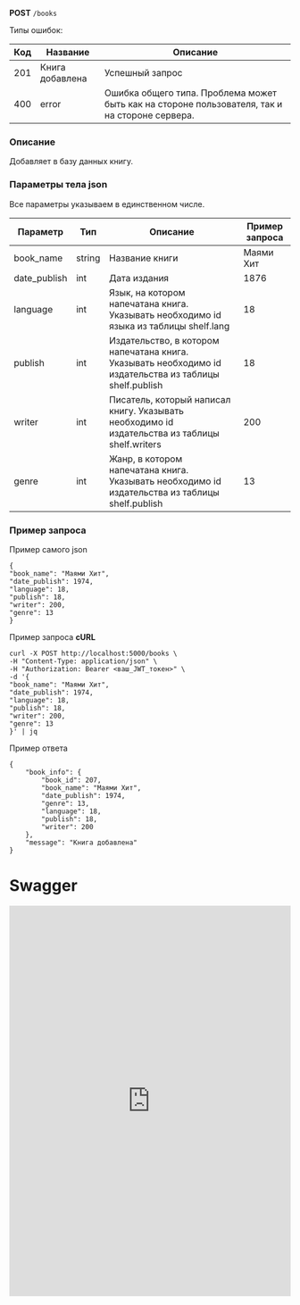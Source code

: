 **POST** `/books`

Типы ошибок:

| Код | Название | Описание |
| --- | --- | --- |
| 201 | Книга добавлена | Успешный запрос |
| 400 | error | Ошибка общего типа. Проблема может быть как на стороне пользователя, так и на стороне сервера. |

### Описание

Добавляет в базу данных книгу. 

### Параметры тела json

Все параметры указываем в единственном числе. 

| Параметр | Тип | Описание | Пример запроса |
| --- | --- | --- | --- |
| book_name | string | Название книги | Маями Хит |
| date_publish | int | Дата издания | 1876 |
| language | int | Язык, на котором напечатана книга. Указывать необходимо id языка из таблицы shelf.lang | 18 |
| publish | int | Издательство, в котором напечатана книга. Указывать необходимо id издательства из таблицы shelf.publish | 18 |
| writer | int | Писатель, который написал книгу. Указывать необходимо id издательства из таблицы shelf.writers | 200 |
| genre | int | Жанр, в котором напечатана книга. Указывать необходимо id издательства из таблицы shelf.publish | 13 |

### Пример запроса

Пример самого json

```
{
"book_name": "Маями Хит",
"date_publish": 1974,
"language": 18,
"publish": 18,
"writer": 200,
"genre": 13
}
```

Пример запроса **cURL**

```
curl -X POST http://localhost:5000/books \
-H "Content-Type: application/json" \
-H "Authorization: Bearer <ваш_JWT_токен>" \
-d '{
"book_name": "Маями Хит",
"date_publish": 1974,
"language": 18,
"publish": 18,
"writer": 200,
"genre": 13
}' | jq

```

Пример ответа

```
{
    "book_info": {
        "book_id": 207,
        "book_name": "Маями Хит",
        "date_publish": 1974,
        "genre": 13,
        "language": 18,
        "publish": 18,
        "writer": 200
    },
    "message": "Книга добавлена"
}
```
# Swagger
<iframe
  src="http://127.0.0.1:8000/swagger-ui/post_books.html"
  style="width: 100%; height: 700px; border: none;"
></iframe>